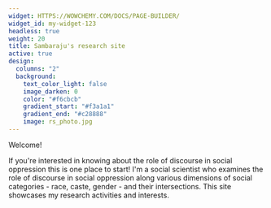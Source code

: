 ```yaml
---
widget: HTTPS://WOWCHEMY.COM/DOCS/PAGE-BUILDER/
widget_id: my-widget-123
headless: true
weight: 20
title: Sambaraju's research site
active: true
design:
  columns: "2"
  background:
    text_color_light: false
    image_darken: 0
    color: "#f6cbcb"
    gradient_start: "#f3a1a1"
    gradient_end: "#c28888"
    image: rs_photo.jpg
---
```

W﻿elcome!

I﻿f you're interested in knowing about the role of discourse in social oppression this is one place to start!  I'm a social scientist who examines the role of discourse in social oppression along various dimensions of social categories  - race, caste, gender - and their intersections. T﻿his site showcases my research activities and interests.